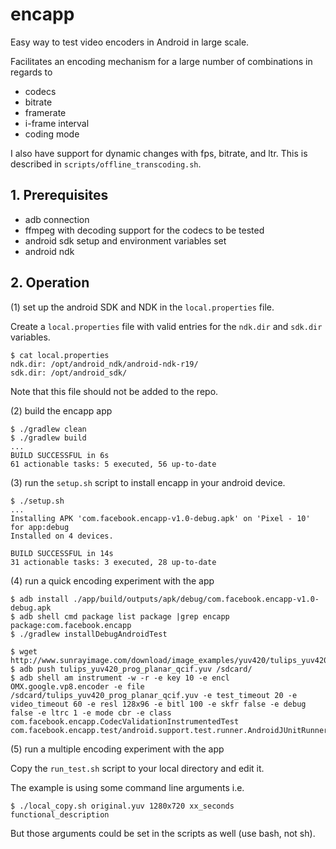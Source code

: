 # encapp
Easy way to test video encoders in Android in large scale.

Facilitates an encoding mechanism for a large number of combinations in regards to
- codecs
- bitrate
- framerate
- i-frame interval
- coding mode

I also have support for dynamic changes with fps, bitrate, and ltr.
This is described in `scripts/offline_transcoding.sh`.


## 1. Prerequisites

- adb connection
- ffmpeg with decoding support for the codecs to be tested
- android sdk setup and environment variables set
- android ndk


## 2. Operation

(1) set up the android SDK and NDK in the `local.properties` file.

Create a `local.properties` file with valid entries for the `ndk.dir` and
`sdk.dir` variables.

```
$ cat local.properties
ndk.dir: /opt/android_ndk/android-ndk-r19/
sdk.dir: /opt/android_sdk/
```

Note that this file should not be added to the repo.

(2) build the encapp app

```
$ ./gradlew clean
$ ./gradlew build
...
BUILD SUCCESSFUL in 6s
61 actionable tasks: 5 executed, 56 up-to-date
```

(3) run the `setup.sh` script to install encapp in your android device.

```
$ ./setup.sh
...
Installing APK 'com.facebook.encapp-v1.0-debug.apk' on 'Pixel - 10' for app:debug
Installed on 4 devices.

BUILD SUCCESSFUL in 14s
31 actionable tasks: 3 executed, 28 up-to-date
```

(4) run a quick encoding experiment with the app

```
$ adb install ./app/build/outputs/apk/debug/com.facebook.encapp-v1.0-debug.apk
$ adb shell cmd package list package |grep encapp
package:com.facebook.encapp
$ ./gradlew installDebugAndroidTest

$ wget http://www.sunrayimage.com/download/image_examples/yuv420/tulips_yuv420_prog_planar_qcif.yuv
$ adb push tulips_yuv420_prog_planar_qcif.yuv /sdcard/
$ adb shell am instrument -w -r -e key 10 -e encl OMX.google.vp8.encoder -e file /sdcard/tulips_yuv420_prog_planar_qcif.yuv -e test_timeout 20 -e video_timeout 60 -e resl 128x96 -e bitl 100 -e skfr false -e debug false -e ltrc 1 -e mode cbr -e class com.facebook.encapp.CodecValidationInstrumentedTest com.facebook.encapp.test/android.support.test.runner.AndroidJUnitRunner
```

(5) run a multiple encoding experiment with the app

Copy the `run_test.sh` script to your local directory and edit it.

The example is using some command line arguments i.e.

```
$ ./local_copy.sh original.yuv 1280x720 xx_seconds functional_description
```

But those arguments could be set in the scripts as well (use bash, not sh).

